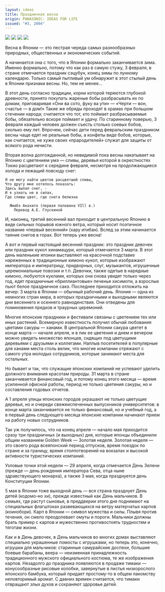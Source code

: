 ```yaml
---
layout: ideas
title: Праздничная весна
origin: PANASONIC: IDEAS FOR LIFE
issued: "#3, 2004"
---
```

![](/assets/img/papers/haiku/01.jpg)
![](/assets/img/papers/haiku/04.jpg)
![](/assets/img/papers/haiku/05.jpg)
![](/assets/img/papers/haiku/06.jpg)

Весна в Японии — это пестрая череда самых разнообразных природных, общественных и экономических событий. 

А начинается она с того, что в Японии формально заканчивается зима. Именно формально, потому что как раз в самую стужу, 3 февраля, в стране отмечается праздник сэцубун, конец зимы по лунному календарю. Только самый пытливый ум обнаружит в этот стылый день в Японии признаки весны. Но, тем не менее... 

В этот день согласно традиции, корни которой теряются глубокой древности, принято покупать жареные бобы разбрасывать их по домам, приговаривая «Они ва сото, фуку ва ути» — «Черти — вон, счастье — в дом!» Такие же обряды проходят в храмах при большом стечении народа; считается что тот, кто поймает разбрасываемые бобы, обязательно вскоре поймает и удачу. По старинному поверью, 3 февраля каждый человек должен съесть столько соевых бобов, сколько ему лет. Впрочем, сейчас дети перед февральским праздником весны чаще едят не реальные бобы, а конфеты виде бобов, которые, как считается, не хуже своих «прародителей» служат для защиты от всякого рода нечисти. 

Вторая волна долгожданной, но невидимой пока весны накатывает на Японию с цветением умэ — сливы, деревья которой в окрестностях Токио расцветают к середине февраля, несмотря на продолжающиеся холода и лежащий повсюду снег: 

    Я не могу найти цветов расцветшей сливы,  
    Что другу мне хотелось показать:  
    Здесь выпал снег, -  
    И я узнать не в силах,  
    Где сливы цвет, где снега белизна  
       
      Ямабэ Акахито (первая половина VIll в.)  
        Перевод А.Е. Глускиной  
    
И, наконец, третий весенний вал приходит в центральную Японию в виде сильных порывов южного ветра, который носит поэтичное название «первый весенний» (хару итибан). Вслед за этим начинается таяние снегов в горах. Вот теперь уже весна! 

А вот и первый настоящий весенний праздник: это праздник девочек или праздник кукол хинамацури, который отмечается 3 марта. В этот день маленькие японки выставляют на красочной подставке наряженных в традиционные кимоно кукол, которые изображают императора и императрицу, придворных, слуг, музыкантов, игрушечные церемониальные повозки и т.п. Девочки, также одетые в нарядные кимоно, любуются куклами, которых они снова увидят только через год, едят праздничные «бриллиантовые» печенья хисимоти, а взрослые пьют белое праздничное сакэ. Последнее приходится отложить на вечер: 3 марта в Японии — обычный рабочий день. Япония — одна из немногих стран мира, в которых праздничными и выходными являются дни весеннего и осеннего равноденствия. Они отведены для поминовения предков и траурных церемоний. 

Многие японские праздники и фестивали связаны с цветением тех или иных растений. Всемирную известность получил обычай любования цветами сакуры — ханами. В центральной Японии сакура цветет в конце марта — начале апреля, и в пик ее цветения и днем и вечером можно увидеть множество японцев, сидящих под цветущими деревьями с друзьями и коллегами. Наплыв посетителей в популярные для ханами места столь велик, что многие компании отряжают с самого утра молодых сотрудников, которые занимают места для остальных. 

Но бывает и так, что служащие японских компаний не успевают уделить должного внимания красотам природы. 31 марта в стране заканчивается финансовый год, и потому конец этого месяца — время усиленной офисной работы, период не только цветения сакуры, но и составления годовых отчетов. 

A 1 апреля улицы японских городов украшают не только цветущие деревья, но и очереди свежеиспеченных выпускников университетов: в конце марта заканчивается не только финансовый, но и учебный год, а в первый день следующего месяца японские компании начинают прием на работу новых сотрудников. 

Так уж получилось, что на конец апреля — начало мая приходится сразу три праздничных (и выходных) дня, которые японцы объединили общим названием Golden Week — Золотая неделя. Золотая неделя — это своего рода всеяпонский период отпусков, время поездок по стране и за границу, время столпотворений на вокзалах и высокой активности туристических компаний. 

Узловые точки этой недели — 29 апреля, когда отмечается День Зелени (прежде — день рождения императора Сева, отца ныне здравствующего монарха), а также 3 мая, когда празднуется день Конституции Японии. 

5 мая в Японии тоже выходной день — вся страна празднует День детей (кодомо-но хи), прежде известный как День мальчиков. В семьях, где растут сыновья, в преддверии этого дня поднимают на специальных флагштоках развевающихся на ветру матерчатых карпов (коинобори). Карп в Японии — символ мужества и силы. Плывя против течения, он смело преодолевает омуты и пороги. Мальчики должны брать пример с карпов и мужественно противостоять трудностям и тяготам жизни. 

Как и в День девочек, в День мальчиков во многих домах выставляют специально украшенные помосты с игрушками, но теперь это, конечно, игрушки для мальчиков: старинные самурайские доспехи, большие боевые барабаны, веера — неизменная принадлежность традиционного мужского официального костюма, те же изображения карпов. Незадолго до праздника появляются в продаже тимаки — конусообразные рисовые колобки, завернутые в листья низкорослого японского бамбука, который придает простому-то в общем лакомству неповторимый аромат. С давних времен считается, что тимаки отвращают злых духов и сохраняют здоровье детей. 
